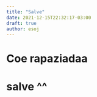 ```yaml
---
title: "Salve"
date: 2021-12-15T22:32:17-03:00
draft: true
author: esoj
---
```


# Coe rapaziadaa

# salve ^^
